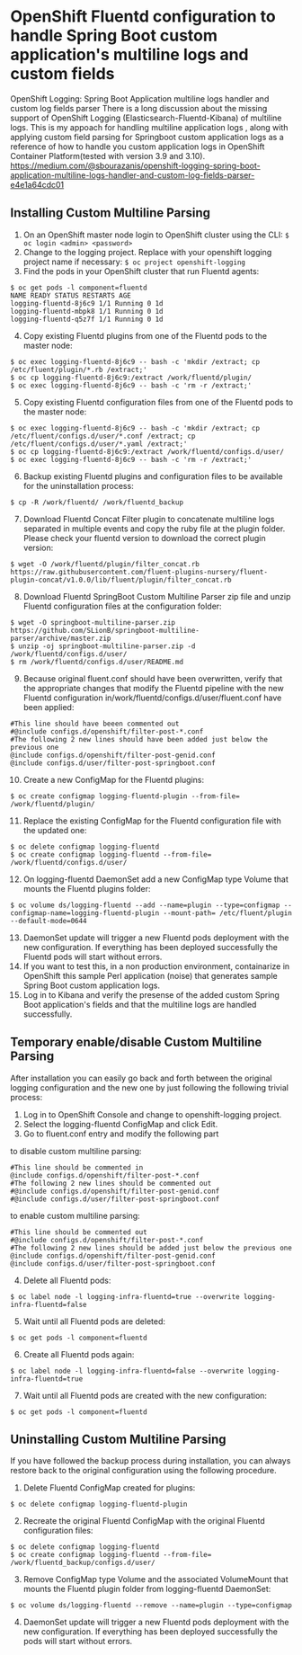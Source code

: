 # OpenShift Fluentd configuration to handle Spring Boot custom application's multiline logs and custom fields
OpenShift Logging: Spring Boot Application multiline logs handler and custom log fields parser
There is a long discussion about the missing support of OpenShift Logging (Elasticsearch-Fluentd-Kibana) of multiline logs. This is my appoach for handling multiline application logs , along with applying custom field parsing for Springboot custom application logs as a reference of how to handle you custom application logs in OpenShift Container Platform(tested with version 3.9 and 3.10).
https://medium.com/@sbourazanis/openshift-logging-spring-boot-application-multiline-logs-handler-and-custom-log-fields-parser-e4e1a64cdc01
## Installing Custom Multiline Parsing
1. On an OpenShift master node login to OpenShift cluster using the CLI:
``
$ oc login <admin> <password>
``
2. Change to the logging project. Replace with your openshift logging project name if necessary:
``
$ oc project openshift-logging
``
3. Find the pods in your OpenShift cluster that run Fluentd agents:
```
$ oc get pods -l component=fluentd
NAME READY STATUS RESTARTS AGE
logging-fluentd-8j6c9 1/1 Running 0 1d
logging-fluentd-mbpk8 1/1 Running 0 1d
logging-fluentd-q5z7f 1/1 Running 0 1d
```
4. Copy existing Fluentd plugins from one of the Fluentd pods to the master node:
```
$ oc exec logging-fluentd-8j6c9 -- bash -c 'mkdir /extract; cp /etc/fluent/plugin/*.rb /extract;'
$ oc cp logging-fluentd-8j6c9:/extract /work/fluentd/plugin/
$ oc exec logging-fluentd-8j6c9 -- bash -c 'rm -r /extract;'
```
5. Copy existing Fluentd configuration files from one of the Fluentd pods to the master node:
```
$ oc exec logging-fluentd-8j6c9 -- bash -c 'mkdir /extract; cp /etc/fluent/configs.d/user/*.conf /extract; cp /etc/fluent/configs.d/user/*.yaml /extract;'
$ oc cp logging-fluentd-8j6c9:/extract /work/fluentd/configs.d/user/
$ oc exec logging-fluentd-8j6c9 -- bash -c 'rm -r /extract;'
```
6. Backup existing Fluentd plugins and configuration files to be available for the uninstallation process:
```
$ cp -R /work/fluentd/ /work/fluentd_backup
```
7. Download Fluentd Concat Filter plugin to concatenate multiline logs separated in multiple events and copy the ruby file at the plugin folder. Please check your fluentd version to download the correct plugin version:
```
$ wget -O /work/fluentd/plugin/filter_concat.rb https://raw.githubusercontent.com/fluent-plugins-nursery/fluent-plugin-concat/v1.0.0/lib/fluent/plugin/filter_concat.rb
```
8. Download Fluentd SpringBoot Custom Multiline Parser zip file and unzip Fluentd configuration files at the configuration folder:
```
$ wget -O springboot-multiline-parser.zip https://github.com/SLionB/springboot-multiline-parser/archive/master.zip
$ unzip -oj springboot-multiline-parser.zip -d /work/fluentd/configs.d/user/
$ rm /work/fluentd/configs.d/user/README.md
```
9. Because original fluent.conf should have been overwritten, verify that the appropriate changes that modify the Fluentd pipeline with the new Fluentd configuration in/work/fluentd/configs.d/user/fluent.conf have been applied:
```
#This line should have beeen commented out
#@include configs.d/openshift/filter-post-*.conf
#The following 2 new lines should have been added just below the previous one
@include configs.d/openshift/filter-post-genid.conf
@include configs.d/user/filter-post-springboot.conf
```
10. Create a new ConfigMap for the Fluentd plugins:
```
$ oc create configmap logging-fluentd-plugin --from-file= /work/fluentd/plugin/
```
11. Replace the existing ConfigMap for the Fluentd configuration file with the updated one:
```
$ oc delete configmap logging-fluentd
$ oc create configmap logging-fluentd --from-file= /work/fluentd/configs.d/user/
```
12. On logging-fluentd DaemonSet add a new ConfigMap type Volume that mounts the Fluentd plugins folder:
```
$ oc volume ds/logging-fluentd --add --name=plugin --type=configmap --configmap-name=logging-fluentd-plugin --mount-path= /etc/fluent/plugin  --default-mode=0644
```
13. DaemonSet update will trigger a new Fluentd pods deployment with the new configuration. If everything has been deployed successfully the Fluentd pods will start without errors.
14. If you want to test this, in a non production environment, containarize in OpenShift this sample Perl application (noise) that generates sample Spring Boot custom application logs. 
14. Log in to Kibana and verify the presense of the added custom Spring Boot application's fields and that the multiline logs are handled successfully.
## Temporary enable/disable Custom Multiline Parsing
After installation you can easily go back and forth between the original logging configuration and the new one by just following the following trivial process:
1. Log in to OpenShift Console and change to openshift-logging project.
2. Select the logging-fluentd ConfigMap and click Edit.
3. Go to fluent.conf entry and modify the following part

to disable custom multiline parsing:
```
#This line should be commented in
@include configs.d/openshift/filter-post-*.conf
#The following 2 new lines should be commented out
#@include configs.d/openshift/filter-post-genid.conf
#@include configs.d/user/filter-post-springboot.conf
```
to enable custom multiline parsing:
```
#This line should be commented out
#@include configs.d/openshift/filter-post-*.conf
#The following 2 new lines should be added just below the previous one
@include configs.d/openshift/filter-post-genid.conf
@include configs.d/user/filter-post-springboot.conf
```
4. Delete all Fluentd pods:
```
$ oc label node -l logging-infra-fluentd=true --overwrite logging-infra-fluentd=false
```
5. Wait until all Fluentd pods are deleted:
```
$ oc get pods -l component=fluentd
```
6. Create all Fluentd pods again:
```
$ oc label node -l logging-infra-fluentd=false --overwrite logging-infra-fluentd=true
```
7. Wait until all Fluentd pods are created with the new configuration:
```
$ oc get pods -l component=fluentd
```

## Uninstalling Custom Multiline Parsing
If you have followed the backup process during installation, you can always restore back to the original configuration using the following procedure.
1. Delete Fluentd ConfigMap created for plugins:
```
$ oc delete configmap logging-fluentd-plugin
```
2. Recreate the original Fluentd ConfigMap with the original Fluentd configuration files:
```
$ oc delete configmap logging-fluentd
$ oc create configmap logging-fluentd --from-file= /work/fluentd_backup/configs.d/user/
```
3. Remove ConfigMap type Volume and the associated VolumeMount that mounts the Fluentd plugin folder from logging-fluentd DaemonSet:
```
$ oc volume ds/logging-fluentd --remove --name=plugin --type=configmap
```
4. DaemonSet update will trigger a new Fluentd pods deployment with the new configuration. If everything has been deployed successfully the pods will start without errors.
